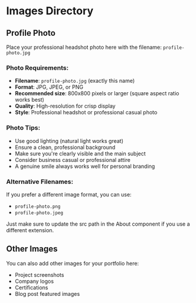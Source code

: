 # Images Directory

## Profile Photo

Place your professional headshot photo here with the filename: `profile-photo.jpg`

### Photo Requirements:
- **Filename**: `profile-photo.jpg` (exactly this name)
- **Format**: JPG, JPEG, or PNG
- **Recommended size**: 800x800 pixels or larger (square aspect ratio works best)
- **Quality**: High-resolution for crisp display
- **Style**: Professional headshot or professional casual photo

### Photo Tips:
- Use good lighting (natural light works great)
- Ensure a clean, professional background
- Make sure you're clearly visible and the main subject
- Consider business casual or professional attire
- A genuine smile always works well for personal branding

### Alternative Filenames:
If you prefer a different image format, you can use:
- `profile-photo.png`
- `profile-photo.jpeg`

Just make sure to update the src path in the About component if you use a different extension.

## Other Images

You can also add other images for your portfolio here:
- Project screenshots
- Company logos
- Certifications
- Blog post featured images
